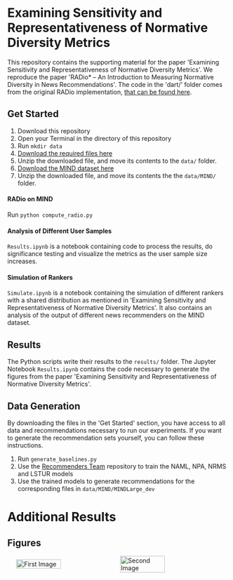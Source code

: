 # Examining Sensitivity and Representativeness of Normative Diversity Metrics

This repository contains the supporting material for the paper 'Examining Sensitivity and Representativeness of Normative Diversity Metrics'. We reproduce the paper 'RADio* – An Introduction to Measuring Normative Diversity in News Recommendations'. The code in the 'dart/' folder comes from the original RADio implementation, [that can be found here](https://github.com/svrijenhoek/RADio). 

## Get Started

1. Download this repository
2. Open your Terminal in the directory of this repository
3. Run ```mkdir data```
4. [Download the required files here](https://www.dropbox.com/scl/fi/ywvdjb6g6fq9igdjz34cc/data.zip?rlkey=o1n90ipkkdrhslryjxf8xt401&st=8ipbz0lh&dl=0)
5. Unzip the downloaded file, and move its contents to the ```data/``` folder.
6. [Download the MIND dataset here](https://msnews.github.io/)
7. Unzip the downloaded file, and move its contents the the ```data/MIND/``` folder.

#### RADio on MIND

Run ```python compute_radio.py```

#### Analysis of Different User Samples

```Results.ipynb``` is a notebook containing code to process the results, do significance testing and visualize the metrics as the user sample size increases.

#### Simulation of Rankers

```Simulate.ipynb``` is a notebook containing the simulation of different rankers with a shared distribution as mentioned in 'Examining Sensitivity and Representativeness of Normative Diversity Metrics'. It also contains an analysis of the output of different news recommenders on the MIND dataset.

## Results

The Python scripts write their results to the ```results/``` folder. The Jupyter Notebook ```Results.ipynb``` contains the code necessary to generate the figures from the paper 'Examining Sensitivity and Representativeness of Normative Diversity Metrics'.

## Data Generation

By downloading the files in the 'Get Started' section, you have access to all data and recommendations necessary to run our experiments. If you want to generate the recommendation sets yourself, you can follow these instructions.

1. Run ```generate_baselines.py```
2. Use the [Recommenders Team](https://github.com/recommenders-team/recommenders) repository to train the NAML, NPA, NRMS and LSTUR models
3. Use the trained models to generate recommendations for the corresponding files in ```data/MIND/MINDLarge_dev```

# Additional Results

## Figures

<div style="display: flex; justify-content: center; align-items: center; gap: 10px;">
    <img src="results/activation_counts.png" alt="First Image" width="45%">
    <img src="results/activation_counts.png" alt="Second Image" width="45%">
</div>
